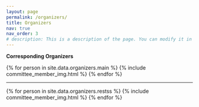 ```yaml
---
layout: page
permalink: /organizers/
title: Organizers
nav: true
nav_order: 3
# description: This is a description of the page. You can modify it in 'pages/_cv.md'. You can also change or remove the top pdf download button.
---
```

**Corresponding Organizers**

<div class="img_group">
{% for person in site.data.organizers.main %}
    {% include committee_member_img.html %}
{% endfor %}
</div>

--------------

<div class="img_group">
{% for person in site.data.organizers.restss %}
    {% include committee_member_img.html %}
{% endfor %}
</div>